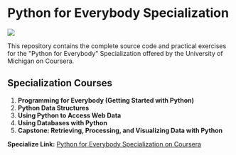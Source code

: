 # Python for Everybody Specialization

<img src="https://img.shields.io/badge/year-2025-brightgreen">

This repository contains the complete source code and practical exercises for the "Python for Everybody" Specialization offered by the University of Michigan on Coursera.

## Specialization Courses

1. **Programming for Everybody (Getting Started with Python)**  
2. **Python Data Structures**  
3. **Using Python to Access Web Data**  
4. **Using Databases with Python** 
5. **Capstone: Retrieving, Processing, and Visualizing Data with Python**  

**Specialize Link:** [Python for Everybody Specialization on Coursera](https://www.coursera.org/specializations/python)
